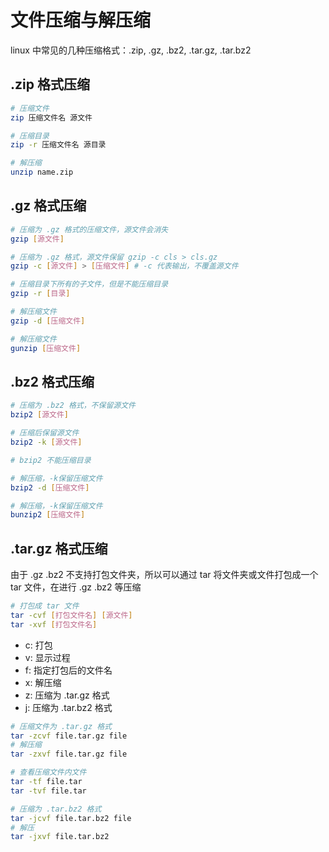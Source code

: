 # 文件压缩与解压缩

linux 中常见的几种压缩格式：.zip, .gz, .bz2, .tar.gz, .tar.bz2

## .zip 格式压缩

```bash
# 压缩文件
zip 压缩文件名 源文件

# 压缩目录
zip -r 压缩文件名 源目录

# 解压缩
unzip name.zip
```

## .gz 格式压缩

```bash
# 压缩为 .gz 格式的压缩文件，源文件会消失
gzip [源文件]

# 压缩为 .gz 格式，源文件保留 gzip -c cls > cls.gz
gzip -c [源文件] > [压缩文件] # -c 代表输出，不覆盖源文件

# 压缩目录下所有的子文件，但是不能压缩目录
gzip -r [目录]

# 解压缩文件
gzip -d [压缩文件]

# 解压缩文件
gunzip [压缩文件]
```

## .bz2 格式压缩

```bash
# 压缩为 .bz2 格式，不保留源文件
bzip2 [源文件]

# 压缩后保留源文件
bzip2 -k [源文件]

# bzip2 不能压缩目录

# 解压缩，-k保留压缩文件
bzip2 -d [压缩文件]

# 解压缩，-k保留压缩文件
bunzip2 [压缩文件]
```

## .tar.gz 格式压缩

由于 .gz .bz2 不支持打包文件夹，所以可以通过 tar 将文件夹或文件打包成一个 tar 文件，在进行 .gz .bz2 等压缩

```bash
# 打包成 tar 文件
tar -cvf [打包文件名] [源文件]
tar -xvf [打包文件名]
```

- c: 打包
- v: 显示过程
- f: 指定打包后的文件名
- x: 解压缩
- z: 压缩为 .tar.gz 格式
- j: 压缩为 .tar.bz2 格式

```bash
# 压缩文件为 .tar.gz 格式
tar -zcvf file.tar.gz file
# 解压缩
tar -zxvf file.tar.gz file

# 查看压缩文件内文件
tar -tf file.tar
tar -tvf file.tar

# 压缩为 .tar.bz2 格式
tar -jcvf file.tar.bz2 file
# 解压
tar -jxvf file.tar.bz2
```